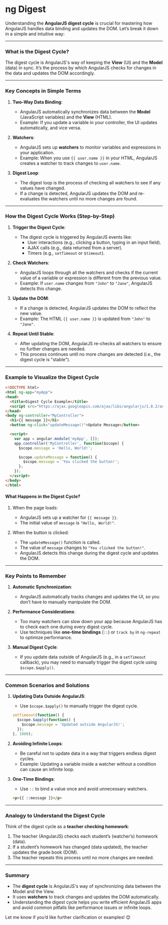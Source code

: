 # ng Digest
Understanding the **AngularJS digest cycle** is crucial for mastering how AngularJS handles data binding and updates the DOM. Let’s break it down in a simple and intuitive way:

---

### **What is the Digest Cycle?**
The digest cycle is AngularJS's way of keeping the **View** (UI) and the **Model** (data) in sync. It’s the process by which AngularJS checks for changes in the data and updates the DOM accordingly.

---

### **Key Concepts in Simple Terms**

1. **Two-Way Data Binding**:
   - AngularJS automatically synchronizes data between the **Model** (JavaScript variables) and the **View** (HTML).
   - Example: If you update a variable in your controller, the UI updates automatically, and vice versa.

2. **Watchers**:
   - AngularJS sets up **watchers** to monitor variables and expressions in your application.
   - Example: When you use `{{ user.name }}` in your HTML, AngularJS creates a watcher to track changes to `user.name`.

3. **Digest Loop**:
   - The digest loop is the process of checking all watchers to see if any values have changed.
   - If a change is detected, AngularJS updates the DOM and re-evaluates the watchers until no more changes are found.

---

### **How the Digest Cycle Works (Step-by-Step)**

1. **Trigger the Digest Cycle**:
   - The digest cycle is triggered by AngularJS events like:
     - User interactions (e.g., clicking a button, typing in an input field).
     - AJAX calls (e.g., data returned from a server).
     - Timers (e.g., `setTimeout` or `$timeout`).

2. **Check Watchers**:
   - AngularJS loops through all the watchers and checks if the current value of a variable or expression is different from the previous value.
   - Example: If `user.name` changes from `"John"` to `"Jane"`, AngularJS detects this change.

3. **Update the DOM**:
   - If a change is detected, AngularJS updates the DOM to reflect the new value.
   - Example: The HTML `{{ user.name }}` is updated from `"John"` to `"Jane"`.

4. **Repeat Until Stable**:
   - After updating the DOM, AngularJS re-checks all watchers to ensure no further changes are needed.
   - This process continues until no more changes are detected (i.e., the digest cycle is "stable").

---

### **Example to Visualize the Digest Cycle**

```html
<!DOCTYPE html>
<html ng-app="myApp">
<head>
  <title>Digest Cycle Example</title>
  <script src="https://ajax.googleapis.com/ajax/libs/angularjs/1.8.2/angular.min.js"></script>
</head>
<body ng-controller="MyController">
  <h1>{{ message }}</h1>
  <button ng-click="updateMessage()">Update Message</button>

  <script>
    var app = angular.module('myApp', []);
    app.controller('MyController', function($scope) {
      $scope.message = 'Hello, World!';

      $scope.updateMessage = function() {
        $scope.message = 'You clicked the button!';
      };
    });
  </script>
</body>
</html>
```

#### **What Happens in the Digest Cycle?**
1. When the page loads:
   - AngularJS sets up a watcher for `{{ message }}`.
   - The initial value of `message` is `"Hello, World!"`.

2. When the button is clicked:
   - The `updateMessage()` function is called.
   - The value of `message` changes to `"You clicked the button!"`.
   - AngularJS detects this change during the digest cycle and updates the DOM.

---

### **Key Points to Remember**
1. **Automatic Synchronization**:
   - AngularJS automatically tracks changes and updates the UI, so you don’t have to manually manipulate the DOM.

2. **Performance Considerations**:
   - Too many watchers can slow down your app because AngularJS has to check each one during every digest cycle.
   - Use techniques like **one-time bindings** (`::`) or `track by` in `ng-repeat` to optimize performance.

3. **Manual Digest Cycle**:
   - If you update data outside of AngularJS (e.g., in a `setTimeout` callback), you may need to manually trigger the digest cycle using `$scope.$apply()`.

---

### **Common Scenarios and Solutions**

1. **Updating Data Outside AngularJS**:
   - Use `$scope.$apply()` to manually trigger the digest cycle.
   ```javascript
   setTimeout(function() {
     $scope.$apply(function() {
       $scope.message = 'Updated outside AngularJS!';
     });
   }, 1000);
   ```

2. **Avoiding Infinite Loops**:
   - Be careful not to update data in a way that triggers endless digest cycles.
   - Example: Updating a variable inside a watcher without a condition can cause an infinite loop.

3. **One-Time Bindings**:
   - Use `::` to bind a value once and avoid unnecessary watchers.
   ```html
   <p>{{ ::message }}</p>
   ```

---

### **Analogy to Understand the Digest Cycle**
Think of the digest cycle as a **teacher checking homework**:
1. The teacher (AngularJS) checks each student’s (watcher’s) homework (data).
2. If a student’s homework has changed (data updated), the teacher updates the grade book (DOM).
3. The teacher repeats this process until no more changes are needed.

---

### **Summary**
- The **digest cycle** is AngularJS's way of synchronizing data between the Model and the View.
- It uses **watchers** to track changes and updates the DOM automatically.
- Understanding the digest cycle helps you write efficient AngularJS apps and avoid common pitfalls like performance issues or infinite loops.

Let me know if you’d like further clarification or examples! 😊